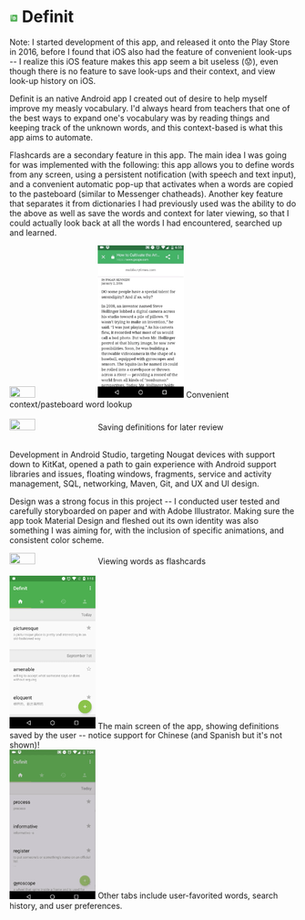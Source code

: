 # <img src="imgs/definit.png" height="3%" width="3%"> Definit

Note: I started development of this app, and released it onto the Play Store in 2016, before I found that iOS also had the feature of convenient look-ups -- I realize this iOS feature makes this app seem a bit useless (😟), even though there is no feature to save look-ups and their context, and view look-up history on iOS.

Definit is an native Android app I created out of desire to help myself improve my measly vocabulary. I'd always heard from teachers that one of the best ways to expand one's vocabulary was by reading things and keeping track of the unknown words, and this context-based is what this app aims to automate.

Flashcards are a secondary feature in this app. The main idea I was going for was implemented with the following:
this app allows you to define words from any screen, using a persistent notification (with speech and text input), and a convenient automatic pop-up that activates when a words are copied to the pasteboard (similar to Messenger chatheads). 
Another key feature that separates it from dictionaries I had previously used was the ability to do the above as well as save the words and context for later viewing, so that I could actually look back at all the words I had encountered, searched up and learned.

<img src="imgs/gif/temp_context.gif" height="30%" width="30%">
<img src="imgs/gif/context1.gif" height="30%" width="30%">
Convenient context/pasteboard word lookup<br/><br/>

<img src="imgs/gif/save.gif" height="30%" width="30%">
Saving definitions for later review<br/><br/>

Development in Android Studio, targeting Nougat devices with support down to KitKat, opened a path to gain experience with Android support libraries and issues, floating windows, fragments, service and activity management, SQL, networking, Maven, Git, and UX and UI design. 

Design was a strong focus in this project -- I conducted user tested and carefully storyboarded on paper and with Adobe Illustrator. Making sure the app took Material Design and fleshed out its own identity was also something I was aiming for, with the inclusion of specific animations, and consistent color scheme.

<img src="imgs/gif/seren.gif" height="30%" width="30%">
Viewing words as flashcards
<br/><br/>

<img src="imgs/main.png" height="30%" width="30%">
The main screen of the app, showing definitions saved by the user -- notice support for Chinese (and Spanish but it's not shown)!<br/>

<img src="imgs/gif/favorite.gif" height="30%" width="30%">
Other tabs include user-favorited words, search history, and user preferences.<br/><br/><br/>
